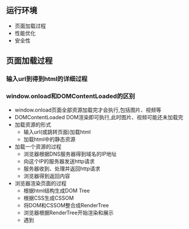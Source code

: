 ## 运行环境
- 页面加载过程
- 性能优化
- 安全性
## 页面加载过程
### 输入url到得到html的详细过程
### window.onload和DOMContentLoaded的区别
   - window.onload页面全部资源加载完才会执行,包括图片、视频等
   - DOMContentLoaded DOM渲染即可执行,此时图片、视频可能还未加载完
- 加载资源的形式
  - 输入url(或跳转页面)加载html
  - 加载html中的静态资源
- 加载一个资源的过程
  - 浏览器根据DNS服务器得到域名的IP地址
  - 向这个IP的服务器发送http请求
  - 服务器收到、处理并返回http请求
  - 浏览器得到返回内容
- 浏览器渲染页面的过程
  - 根据html结构生成DOM Tree
  - 根据CSS生成CSSOM
  - 将DOM和CSSOM整合成RenderTree
  - 浏览器根据RenderTree开始渲染和展示
  - 遇到<script>时,会执行并阻塞渲染
## 性能优化
- 原则
   - 多使用内存与缓存或其他方法
   - 减少CPU计算、减少网络
   - 减少硬盘的读写

## get和post在缓存方面的区别：

- get请求类似于查找的过程，用户获取数据，可以不用每次都与数据库连接，所以可以使用缓存。
- post不同，post做的一般是修改和删除的工作，所以必须与数据库交互，所以不能使用缓存。因此get请求适合于请求缓存。

## script标签的defer和async
- defer
  - 这个属性表明脚本在执行时不会影响页面的构造。也就是说, 脚本会被延迟到整个页面都解析完毕后再运行。因此, 在<script>标签元素中设置defer属性, 相当于告诉浏览器立即下载但会延迟执行
  HTML5规范要求脚本按照它们出现的先后顺序执行，因此第一个延迟脚本会先于第二个延迟脚本执行，而这两个脚本会先于DOMContentLoaded事件执行。在现实当中，延迟脚本并不一定会按照顺序执行，也不一定会在DOMContentLoad时间触发前执行，因此最好只包含一个延迟脚本。
- async
  - 这个属性与defer类似, 都用于改变处理脚本行为。同样与defer类似, async只适用于外部脚本文件, 并告诉浏览器立即下载文件。 但是与defer不同的是, 标记为async的脚本并不按照它们的先后顺序执行。
  - 第二个脚本可能会在第一个脚本之前执行。因此确保两者之间互不依赖非常重要。指定async属性目的是不让页面等待两个脚本下载和执行, 从而异步加载页面其他内容。
### 总结
所以，通俗来讲，chrome浏览器首先会请求HTML文档，然后对其中的各种资源调用相应的资源加载器进行异步网络请求，同时进行DOM渲染，直到遇到<script>标签的时候，主进程才会停止渲染等待此资源加载完毕然后调用V8引擎对js解析，继而继续进行DOM解析。我的理解如果加了async属性就相当于单独开了一个进程去独立加载和执行，而defer是和将<script>放到<body>底部一样的效果。